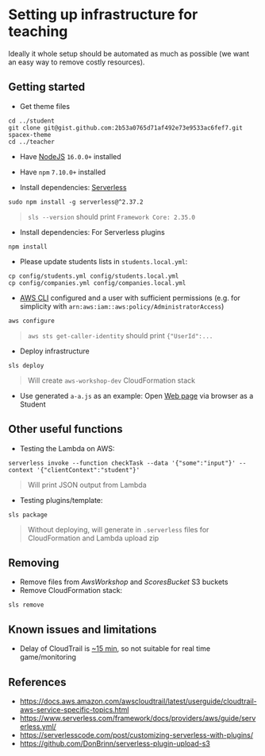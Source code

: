 Setting up infrastructure for teaching
======================================

Ideally it whole setup should be automated as much as possible
(we want an easy way to remove costly resources).

## Getting started

* Get theme files
```shell
cd ../student
git clone git@gist.github.com:2b53a0765d71af492e73e9533ac6fef7.git spacex-theme
cd ../teacher
```
* Have [NodeJS](https://nodejs.org/en/download/) `16.0.0+` installed
* Have `npm` `7.10.0+` installed

* Install dependencies: [Serverless](https://www.serverless.com/framework/docs/getting-started/)
```shell
sudo npm install -g serverless@^2.37.2
```
> `sls --version` should print `Framework Core: 2.35.0` 

* Install dependencies: For Serverless plugins
```shell
npm install
```

* Please update students lists in `students.local.yml`:
```shell
cp config/students.yml config/students.local.yml
cp config/companies.yml config/companies.local.yml
```

* [AWS CLI](https://docs.aws.amazon.com/cli/latest/userguide/install-cliv2.html) configured and
  a user with sufficient permissions (e.g. for simplicity with `arn:aws:iam::aws:policy/AdministratorAccess`)
```shell
aws configure
```
> `aws sts get-caller-identity` should print `{"UserId":...`

* Deploy infrastructure
```shell
sls deploy
```
> Will create `aws-workshop-dev` CloudFormation stack

* Use generated `a-a.js` as an example:
Open [Web page](../student/index.html) via browser as a Student


## Other useful functions

* Testing the Lambda on AWS:
```shell
serverless invoke --function checkTask --data '{"some":"input"}' --context '{"clientContext":"student"}'
```
> Will print JSON output from Lambda

* Testing plugins/template:
```shell
sls package
```
> Without deploying, will generate in `.serverless` files for CloudFormation and Lambda upload zip 


## Removing

* Remove files from _AwsWorkshop_ and _ScoresBucket_ S3 buckets
* Remove CloudFormation stack:
```shell
sls remove
```

## Known issues and limitations

 * Delay of CloudTrail is [~15 min](https://aws.amazon.com/cloudtrail/faqs/),
   so not suitable for real time game/monitoring


## References

* https://docs.aws.amazon.com/awscloudtrail/latest/userguide/cloudtrail-aws-service-specific-topics.html
* https://www.serverless.com/framework/docs/providers/aws/guide/serverless.yml/
* https://serverlesscode.com/post/customizing-serverless-with-plugins/
* https://github.com/DonBrinn/serverless-plugin-upload-s3
